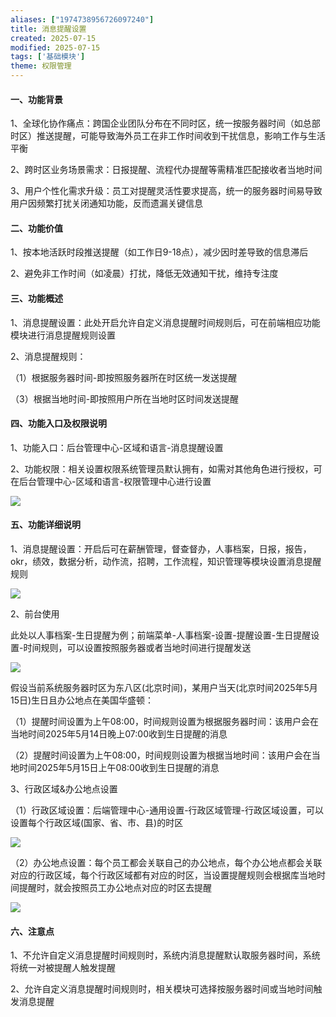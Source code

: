 ```yaml
---
aliases: ["1974738956726097240"]
title: 消息提醒设置
created: 2025-07-15
modified: 2025-07-15
tags: ['基础模块']
theme: 权限管理
---
```


#### **一、功能背景**

1、全球化协作痛点：跨国企业团队分布在不同时区，统一按服务器时间（如总部时区）推送提醒，可能导致海外员工在非工作时间收到干扰信息，影响工作与生活平衡

2、跨时区业务场景需求：日报提醒、流程代办提醒等需精准匹配接收者当地时间

3、用户个性化需求升级：员工对提醒灵活性要求提高，统一的服务器时间易导致用户因频繁打扰关闭通知功能，反而遗漏关键信息

#### **二、功能价值**

1、按本地活跃时段推送提醒（如工作日9-18点），减少因时差导致的信息滞后

2、避免非工作时间（如凌晨）打扰，降低无效通知干扰，维持专注度

#### **三、功能概述**

1、消息提醒设置：此处开启允许自定义消息提醒时间规则后，可在前端相应功能模块进行消息提醒规则设置

2、消息提醒规则：

（1）根据服务器时间-即按照服务器所在时区统一发送提醒

（3）根据当地时间-即按照用户所在当地时区时间发送提醒

#### **四、功能入口及权限说明**

1、功能入口：后台管理中心-区域和语言-消息提醒设置

2、功能权限：相关设置权限系统管理员默认拥有，如需对其他角色进行授权，可在后台管理中心-区域和语言-权限管理中心进行设置

![](805ce4459e4395c8dc79aa04e761abde.jpg)

#### **五、功能详细说明**

1、消息提醒设置：开启后可在薪酬管理，督查督办，人事档案，日报，报告，okr，绩效，数据分析，动作流，招聘，工作流程，知识管理等模块设置消息提醒规则

![](eefadca46d79cce7df064a9a5628d99b.jpg)

2、前台使用

此处以人事档案-生日提醒为例；前端菜单-人事档案-设置-提醒设置-生日提醒设置-时间规则，可以设置按照服务器或者当地时间进行提醒发送

![](967acf1fd5e231892befd76e7d133db6.jpg)

假设当前系统服务器时区为东八区(北京时间)，某用户当天(北京时间2025年5月15日)生日且办公地点在美国华盛顿：

（1）提醒时间设置为上午08:00，时间规则设置为根据服务器时间：该用户会在当地时间2025年5月14日晚上07:00收到生日提醒的消息

（2）提醒时间设置为上午08:00，时间规则设置为根据当地时间：该用户会在当地时间2025年5月15日上午08:00收到生日提醒的消息

3、行政区域&办公地点设置

（1）行政区域设置：后端管理中心-通用设置-行政区域管理-行政区域设置，可以设置每个行政区域(国家、省、市、县)的时区

![](96f72a3d681f9b0b5031364364466da0.jpg)

（2）办公地点设置：每个员工都会关联自己的办公地点，每个办公地点都会关联对应的行政区域，每个行政区域都有对应的时区，当设置提醒规则会根据库当地时间提醒时，就会按照员工办公地点对应的时区去提醒

![](14b540ac60a7409e9571110473cedb38.jpg)

####

#### **六、注意点**

1、不允许自定义消息提醒时间规则时，系统内消息提醒默认取服务器时间，系统将统一对被提醒人触发提醒

2、允许自定义消息提醒时间规则时，相关模块可选择按服务器时间或当地时间触发消息提醒
